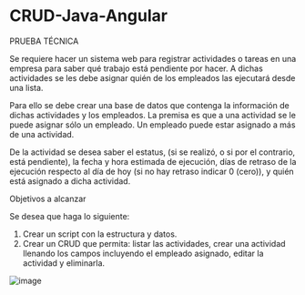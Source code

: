 # CRUD-Java-Angular

PRUEBA TÉCNICA

Se requiere hacer un sistema web para registrar actividades o tareas en una empresa para saber qué trabajo está pendiente por hacer. A dichas actividades se les debe asignar quién de los empleados las ejecutará desde una lista.

Para ello se debe crear una base de datos que contenga la información de dichas actividades y los empleados. La premisa es que a una actividad se le puede asignar sólo un empleado. Un empleado puede estar asignado a más de una actividad.

De la actividad se desea saber el estatus, (si se realizó, o si por el contrario, está pendiente), la fecha y hora estimada de ejecución, días de retraso de la ejecución respecto al día de hoy (si no hay retraso indicar 0 (cero)), y quién está asignado a dicha actividad.


Objetivos a alcanzar

Se desea que haga lo siguiente:

1.	Crear un script con la estructura y datos.
2.	Crear un CRUD que permita: listar las actividades, crear una actividad llenando los campos incluyendo el empleado asignado, editar la actividad y eliminarla.

![image](https://user-images.githubusercontent.com/44630882/125553300-fe3e9a67-2fcc-4360-ba25-3c73a7436758.png)




